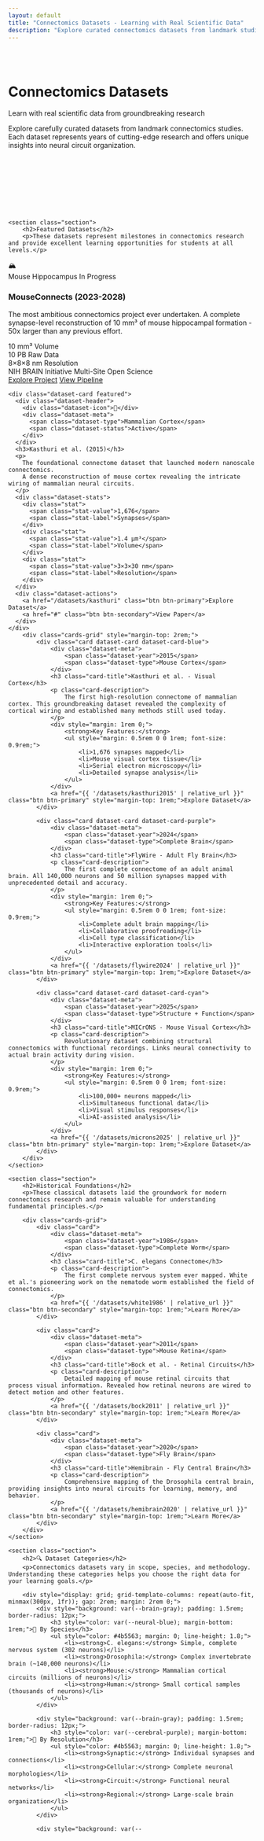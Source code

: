 ```yaml
---
layout: default
title: "Connectomics Datasets - Learning with Real Scientific Data"
description: "Explore curated connectomics datasets from landmark studies including Kasthuri, MICrONS, FlyWire, and more. Learn with the same data used by leading researchers."
---
```


<div class="main-content">
    <div class="hero" style="margin: -2rem -2rem 4rem -2rem; padding: 4rem 2rem;">
        <div class="hero-content">
            <h1>Connectomics Datasets</h1>
            <p class="hero-subtitle">Learn with real scientific data from groundbreaking research</p>
            <p class="hero-description">
                Explore carefully curated datasets from landmark connectomics studies. Each dataset represents years of cutting-edge research and offers unique insights into neural circuit organization.
            </p>
        </div>
    </div>

    <section class="section">
        <h2>Featured Datasets</h2>
        <p>These datasets represent milestones in connectomics research and provide excellent learning opportunities for students at all levels.</p>
<div class="datasets-grid">
    <div class="dataset-card featured spotlight">
      <div class="dataset-header">
        <div class="dataset-icon">🏔️</div>
        <div class="dataset-meta">
          <span class="dataset-type">Mouse Hippocampus</span>
          <span class="dataset-status">In Progress</span>
        </div>
      </div>
      <h3>MouseConnects (2023-2028)</h3>
      <p>
        The most ambitious connectomics project ever undertaken. A complete synapse-level 
        reconstruction of 10 mm³ of mouse hippocampal formation - 50x larger than any previous effort.
      </p>
      <div class="dataset-stats">
        <div class="stat">
          <span class="stat-value">10 mm³</span>
          <span class="stat-label">Volume</span>
        </div>
        <div class="stat">
          <span class="stat-value">10 PB</span>
          <span class="stat-label">Raw Data</span>
        </div>
        <div class="stat">
          <span class="stat-value">8×8×8 nm</span>
          <span class="stat-label">Resolution</span>
        </div>
      </div>
      <div class="dataset-tags">
        <span class="tag">NIH BRAIN Initiative</span>
        <span class="tag">Multi-Site</span>
        <span class="tag">Open Science</span>
      </div>
      <div class="dataset-actions">
        <a href="/datasets/mouseconnects" class="btn btn-primary">Explore Project</a>
        <a href="/workflow" class="btn btn-secondary">View Pipeline</a>
      </div>
    </div>

    <div class="dataset-card featured">
      <div class="dataset-header">
        <div class="dataset-icon">🧠</div>
        <div class="dataset-meta">
          <span class="dataset-type">Mammalian Cortex</span>
          <span class="dataset-status">Active</span>
        </div>
      </div>
      <h3>Kasthuri et al. (2015)</h3>
      <p>
        The foundational connectome dataset that launched modern nanoscale connectomics. 
        A dense reconstruction of mouse cortex revealing the intricate wiring of mammalian neural circuits.
      </p>
      <div class="dataset-stats">
        <div class="stat">
          <span class="stat-value">1,676</span>
          <span class="stat-label">Synapses</span>
        </div>
        <div class="stat">
          <span class="stat-value">1.4 μm³</span>
          <span class="stat-label">Volume</span>
        </div>
        <div class="stat">
          <span class="stat-value">3×3×30 nm</span>
          <span class="stat-label">Resolution</span>
        </div>
      </div>
      <div class="dataset-actions">
        <a href="/datasets/kasthuri" class="btn btn-primary">Explore Dataset</a>
        <a href="#" class="btn btn-secondary">View Paper</a>
      </div>
    </div>
        <div class="cards-grid" style="margin-top: 2rem;">
            <div class="card dataset-card dataset-card-blue">
                <div class="dataset-meta">
                    <span class="dataset-year">2015</span>
                    <span class="dataset-type">Mouse Cortex</span>
                </div>
                <h3 class="card-title">Kasthuri et al. - Visual Cortex</h3>
                <p class="card-description">
                    The first high-resolution connectome of mammalian cortex. This groundbreaking dataset revealed the complexity of cortical wiring and established many methods still used today.
                </p>
                <div style="margin: 1rem 0;">
                    <strong>Key Features:</strong>
                    <ul style="margin: 0.5rem 0 0 1rem; font-size: 0.9rem;">
                        <li>1,676 synapses mapped</li>
                        <li>Mouse visual cortex tissue</li>
                        <li>Serial electron microscopy</li>
                        <li>Detailed synapse analysis</li>
                    </ul>
                </div>
                <a href="{{ '/datasets/kasthuri2015' | relative_url }}" class="btn btn-primary" style="margin-top: 1rem;">Explore Dataset</a>
            </div>

            <div class="card dataset-card dataset-card-purple">
                <div class="dataset-meta">
                    <span class="dataset-year">2024</span>
                    <span class="dataset-type">Complete Brain</span>
                </div>
                <h3 class="card-title">FlyWire - Adult Fly Brain</h3>
                <p class="card-description">
                    The first complete connectome of an adult animal brain. All 140,000 neurons and 50 million synapses mapped with unprecedented detail and accuracy.
                </p>
                <div style="margin: 1rem 0;">
                    <strong>Key Features:</strong>
                    <ul style="margin: 0.5rem 0 0 1rem; font-size: 0.9rem;">
                        <li>Complete adult brain mapping</li>
                        <li>Collaborative proofreading</li>
                        <li>Cell type classification</li>
                        <li>Interactive exploration tools</li>
                    </ul>
                </div>
                <a href="{{ '/datasets/flywire2024' | relative_url }}" class="btn btn-primary" style="margin-top: 1rem;">Explore Dataset</a>
            </div>

            <div class="card dataset-card dataset-card-cyan">
                <div class="dataset-meta">
                    <span class="dataset-year">2025</span>
                    <span class="dataset-type">Structure + Function</span>
                </div>
                <h3 class="card-title">MICrONS - Mouse Visual Cortex</h3>
                <p class="card-description">
                    Revolutionary dataset combining structural connectomics with functional recordings. Links neural connectivity to actual brain activity during vision.
                </p>
                <div style="margin: 1rem 0;">
                    <strong>Key Features:</strong>
                    <ul style="margin: 0.5rem 0 0 1rem; font-size: 0.9rem;">
                        <li>100,000+ neurons mapped</li>
                        <li>Simultaneous functional data</li>
                        <li>Visual stimulus responses</li>
                        <li>AI-assisted analysis</li>
                    </ul>
                </div>
                <a href="{{ '/datasets/microns2025' | relative_url }}" class="btn btn-primary" style="margin-top: 1rem;">Explore Dataset</a>
            </div>
        </div>
    </section>

    <section class="section">
        <h2>Historical Foundations</h2>
        <p>These classical datasets laid the groundwork for modern connectomics research and remain valuable for understanding fundamental principles.</p>

        <div class="cards-grid">
            <div class="card">
                <div class="dataset-meta">
                    <span class="dataset-year">1986</span>
                    <span class="dataset-type">Complete Worm</span>
                </div>
                <h3 class="card-title">C. elegans Connectome</h3>
                <p class="card-description">
                    The first complete nervous system ever mapped. White et al.'s pioneering work on the nematode worm established the field of connectomics.
                </p>
                <a href="{{ '/datasets/white1986' | relative_url }}" class="btn btn-secondary" style="margin-top: 1rem;">Learn More</a>
            </div>

            <div class="card">
                <div class="dataset-meta">
                    <span class="dataset-year">2011</span>
                    <span class="dataset-type">Mouse Retina</span>
                </div>
                <h3 class="card-title">Bock et al. - Retinal Circuits</h3>
                <p class="card-description">
                    Detailed mapping of mouse retinal circuits that process visual information. Revealed how retinal neurons are wired to detect motion and other features.
                </p>
                <a href="{{ '/datasets/bock2011' | relative_url }}" class="btn btn-secondary" style="margin-top: 1rem;">Learn More</a>
            </div>

            <div class="card">
                <div class="dataset-meta">
                    <span class="dataset-year">2020</span>
                    <span class="dataset-type">Fly Brain</span>
                </div>
                <h3 class="card-title">Hemibrain - Fly Central Brain</h3>
                <p class="card-description">
                    Comprehensive mapping of the Drosophila central brain, providing insights into neural circuits for learning, memory, and behavior.
                </p>
                <a href="{{ '/datasets/hemibrain2020' | relative_url }}" class="btn btn-secondary" style="margin-top: 1rem;">Learn More</a>
            </div>
        </div>
    </section>

    <section class="section">
        <h2>🔍 Dataset Categories</h2>
        <p>Connectomics datasets vary in scope, species, and methodology. Understanding these categories helps you choose the right data for your learning goals.</p>

        <div style="display: grid; grid-template-columns: repeat(auto-fit, minmax(300px, 1fr)); gap: 2rem; margin: 2rem 0;">
            <div style="background: var(--brain-gray); padding: 1.5rem; border-radius: 12px;">
                <h3 style="color: var(--neural-blue); margin-bottom: 1rem;">🧠 By Species</h3>
                <ul style="color: #4b5563; margin: 0; line-height: 1.8;">
                    <li><strong>C. elegans:</strong> Simple, complete nervous system (302 neurons)</li>
                    <li><strong>Drosophila:</strong> Complex invertebrate brain (~140,000 neurons)</li>
                    <li><strong>Mouse:</strong> Mammalian cortical circuits (millions of neurons)</li>
                    <li><strong>Human:</strong> Small cortical samples (thousands of neurons)</li>
                </ul>
            </div>

            <div style="background: var(--brain-gray); padding: 1.5rem; border-radius: 12px;">
                <h3 style="color: var(--cerebral-purple); margin-bottom: 1rem;">🔬 By Resolution</h3>
                <ul style="color: #4b5563; margin: 0; line-height: 1.8;">
                    <li><strong>Synaptic:</strong> Individual synapses and connections</li>
                    <li><strong>Cellular:</strong> Complete neuronal morphologies</li>
                    <li><strong>Circuit:</strong> Functional neural networks</li>
                    <li><strong>Regional:</strong> Large-scale brain organization</li>
                </ul>
            </div>

            <div style="background: var(--